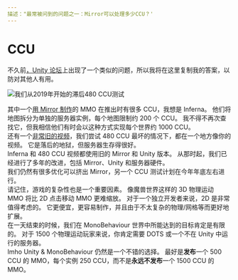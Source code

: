 ```yaml
---
描述："最常被问到的问题之一：Mirror可以处理多少CCU？'
---
```


# CCU

不久前[，Unity 论坛](https://forum.unity.com/threads/stress-test-using-unity-as-server.1126640/#post-7245842)上出现了一个类似的问题，所以我将在这里复制我的答案，以防对其他人有用。

![我们从2019年开始的滞后480 CCU测试](../../.gitbook/assets/2021-06-17_12-24-46@2x.png)

其中一个[用 Mirror 制作](https://github.com/vis2k/Mirror#made-with-mirror)的 MMO 在推出时有很多 CCU，我想是 Inferna。
他们将地图拆分为单独的服务器实例，每个地图限制约 200 个 CCU。
我不得不再次查找它，但我相信他们有时会以这种方式实现每个世界约 1000 CCU。
\
还有一个[非常旧的视频](https://www.youtube.com/watch?v=mDCNff1S9ZU&t=58s)，我们尝试 480 CCU 最坏的情况下，都在一个地方像你的视频。 它是落后的地狱，但服务器生存得很好。
\
Inferna 和 480 CCU 视频都使用旧的 Mirror 和 Unity 版本。 从那时起，我们已经进行了多年的改进，包括 Mirror、Unity 和服务器硬件。
\
我们仍然有很多优化可以挤出 Mirror，另一个 CCU 测试计划在今年年底左右进行。
\
请记住，游戏的复杂性也是一个重要因素。 像魔兽世界这样的 3D 物理运动 MMO 将比 2D 点击移动 MMO 更难缩放。 对于一个独立开发者来说，2D 是非常值得考虑的。 它更便宜，更容易制作，并且由于不太复杂的物理/网格等而更好地扩展。
\
&#x20;在一天结束的时候，我们在 MonoBehaviour 世界中所能达到的目标肯定是有限的。
&#x20;对于 1500 个物理运动玩家来说，你肯定需要 DOTS 或一个不在 Unity 中运行的服务器。
\
&#x20;Imho Unity & MonoBehaviour 仍然是一个不错的选择。 最好是**发布**一个 500 CCU 的 MMO，每个实例 250 CCU，而不是**永远不发布**一个 1500 CCU 的 MMO。
